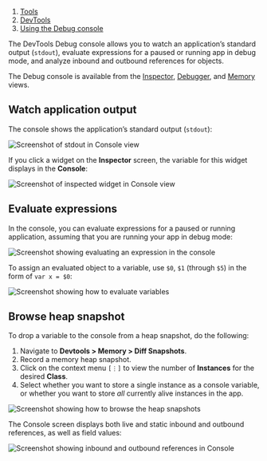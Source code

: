 1.  [Tools](https://docs.flutter.dev/tools)
2.  [DevTools](https://docs.flutter.dev/tools/devtools)
3.  [Using the Debug console](https://docs.flutter.dev/tools/devtools/console)

The DevTools Debug console allows you to watch an application’s standard output (`stdout`), evaluate expressions for a paused or running app in debug mode, and analyze inbound and outbound references for objects.

The Debug console is available from the [Inspector](https://docs.flutter.dev/tools/devtools/inspector), [Debugger](https://docs.flutter.dev/tools/devtools/debugger), and [Memory](https://docs.flutter.dev/tools/devtools/memory) views.

## Watch application output

The console shows the application’s standard output (`stdout`):

![Screenshot of stdout in Console view](https://docs.flutter.dev/assets/images/docs/tools/devtools/console-stdout.png)

If you click a widget on the **Inspector** screen, the variable for this widget displays in the **Console**:

![Screenshot of inspected widget in Console view](https://docs.flutter.dev/assets/images/docs/tools/devtools/console-inspect-widget.png)

## Evaluate expressions

In the console, you can evaluate expressions for a paused or running application, assuming that you are running your app in debug mode:

![Screenshot showing evaluating an expression in the console](https://docs.flutter.dev/assets/images/docs/tools/devtools/console-evaluate-expressions.png)

To assign an evaluated object to a variable, use `$0`, `$1` (through `$5`) in the form of `var x = $0`:

![Screenshot showing how to evaluate variables](https://docs.flutter.dev/assets/images/docs/tools/devtools/console-evaluate-variables.png)

## Browse heap snapshot

To drop a variable to the console from a heap snapshot, do the following:

1.  Navigate to **Devtools > Memory > Diff Snapshots**.
2.  Record a memory heap snapshot.
3.  Click on the context menu `[⋮]` to view the number of **Instances** for the desired **Class**.
4.  Select whether you want to store a single instance as a console variable, or whether you want to store _all_ currently alive instances in the app.

![Screenshot showing how to browse the heap snapshots](https://docs.flutter.dev/assets/images/docs/tools/devtools/browse-heap-snapshot.png)

The Console screen displays both live and static inbound and outbound references, as well as field values:

![Screenshot showing inbound and outbound references in Console](https://docs.flutter.dev/assets/images/docs/tools/devtools/console-references.png)